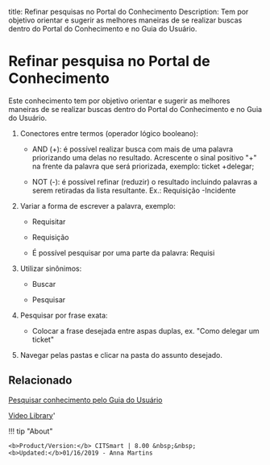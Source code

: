 title: Refinar pesquisas no Portal do Conhecimento
Description: Tem por objetivo orientar e sugerir as melhores maneiras de se realizar buscas dentro do Portal do Conhecimento e no Guia do Usuário.
# Refinar pesquisa no Portal de Conhecimento

Este conhecimento tem por objetivo orientar e sugerir as melhores maneiras de se
realizar buscas dentro do Portal do Conhecimento e no Guia do Usuário.

1.  Conectores entre termos (operador lógico booleano):

    -   AND (+): é possível realizar busca com mais de uma palavra priorizando uma
        delas no resultado. Acrescente o sinal positivo "+" na frente da palavra que
        será priorizada, exemplo: ticket +delegar;

    -   NOT (-): é possível refinar (reduzir) o resultado incluindo palavras a serem
        retiradas da lista resultante. Ex.: Requisição -Incidente

1.  Variar a forma de escrever a palavra, exemplo:

    -   Requisitar

    -   Requisição

    -   É possível pesquisar por uma parte da palavra: Requisi

1.  Utilizar sinônimos:

    -   Buscar

    -   Pesquisar

1.  Pesquisar por frase exata:

    -   Colocar a frase desejada entre aspas duplas, ex. "Como delegar um ticket"

1.  Navegar pelas pastas e clicar na pasta do assunto desejado.


Relacionado
-------

[Pesquisar conhecimento pelo Guia do Usuário](/pt-br/citsmart-platform-8/processes/knowledge/use/search-knowledge-by-user-guide.html)


<i class='fa fa-youtube-play  fa-2x' style='color:#97ce17;vertical-align: middle;'> </i> [Video Library](https://www.youtube.com/playlist?list=PLB5qK2uzf2RMbaWr-pRsc9bsaVnc_xTzd)'

!!! tip "About"

    <b>Product/Version:</b> CITSmart | 8.00 &nbsp;&nbsp;
    <b>Updated:</b>01/16/2019 - Anna Martins
